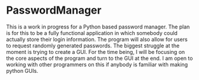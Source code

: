 # PasswordManager
This is a work in progress for a Python based password manager. The plan is 
for this to be a fully functional application in which somebody could actually 
store their login information. The program will also allow for users to request 
randomly generated passwords. The biggest struggle at the moment is trying to 
create a GUI. For the time being, I will be focusing on the core aspects of the 
program and turn to the GUI at the end. I am open to working with other programmers 
on this if anybody is familiar with making python GUIs.
